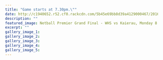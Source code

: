 ```yaml
---
title: "Game starts at 7.30pm.\""
date: http://c1940652.r52.cf0.rackcdn.com/5b45e69bb8d39a4129000467/2016-netball-grand-final.gif
description: ""
featured_image: Netball Premier Grand Final - WHS vs Kaierau, Monday 8 August at Springvale Stadium. Game starts at 7.30pm.
excerpt: ""
gallery_image_1: 
gallery_image_2: 
gallery_image_3: 
gallery_image_4: 
gallery_image_5: 
---
```

